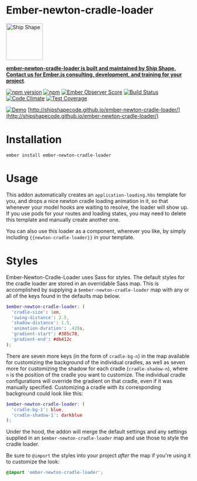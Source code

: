 # Ember-newton-cradle-loader

<a href="https://shipshape.io/"><img src="http://i.imgur.com/DWHQjA5.png" alt="Ship Shape" width="100" height="100"/></a>

**[ember-newton-cradle-loader is built and maintained by Ship Shape. Contact us for Ember.js consulting, development, and training for your project](https://shipshape.io/ember-consulting/)**.

[![npm version](https://badge.fury.io/js/ember-newton-cradle-loader.svg)](http://badge.fury.io/js/ember-newton-cradle-loader)
[![npm](https://img.shields.io/npm/dm/ember-newton-cradle-loader.svg)]()
[![Ember Observer Score](http://emberobserver.com/badges/ember-newton-cradle-loader.svg)](http://emberobserver.com/addons/ember-newton-cradle-loader)
[![Build Status](https://travis-ci.org/shipshapecode/ember-newton-cradle-loader.svg)](https://travis-ci.org/shipshapecode/ember-newton-cradle-loader)
[![Code Climate](https://codeclimate.com/github/shipshapecode/ember-newton-cradle-loader/badges/gpa.svg)](https://codeclimate.com/github/shipshapecode/ember-newton-cradle-loader)
[![Test Coverage](https://codeclimate.com/github/shipshapecode/ember-newton-cradle-loader/badges/coverage.svg)](https://codeclimate.com/github/shipshapecode/ember-newton-cradle-loader/coverage)

[![Demo](http://i.imgur.com/hDPxb2H.gif)](http://shipshapecode.github.io/ember-newton-cradle-loader/)
[http://shipshapecode.github.io/ember-newton-cradle-loader/](http://shipshapecode.github.io/ember-newton-cradle-loader/)

# Installation
`ember install ember-newton-cradle-loader`

# Usage

This addon automatically creates an `application-loading.hbs` template for you, and drops a nice newton cradle loading animation in it, so that whenever your model hooks are waiting to resolve, the loader will show up. If you use pods for your routes and loading states, you may need to delete this template and manually create another one.

You can also use this loader as a component, wherever you like, by simply including `{{newton-cradle-loader}}` in your template.


# Styles

Ember-Newton-Cradle-Loader uses Sass for styles. The default styles for the cradle loader are stored in an overridable Sass map. This is accomplished by supplying a `$ember-newton-cradle-loader` map with any or all of the keys found in the defaults map below.

```scss
$ember-newton-cradle-loader: (
  'cradle-size': 1em,
  'swing-distance': 2.5,
  'shadow-distance': 1.5,
  'animation-duration': .425s,
  'gradient-start': #385c78,
  'gradient-end': #db412c
);
```

There are seven more keys (in the form of `cradle-bg-n`) in the map available for customizing the background of the individual cradles, as well as seven more for customizing the shadow for each cradle (`cradle-shadow-n`), where `n` is the position of the cradle you want to customize. The individual cradle configurations will override the gradient on that cradle, even if it was manually specified. Customizing a cradle with its corresponding background could look like this:

```scss
$ember-newton-cradle-loader: (
  'cradle-bg-1': blue,
  'cradle-shadow-1': darkblue
);
```

Under the hood, the addon will merge the default settings and any settings supplied in an `$ember-newton-cradle-loader` map and use those to style the cradle loader.

Be sure to `@import` the styles into your project *after* the map if you're using it to customize the look:

```scss
@import 'ember-newton-cradle-loader';
```
